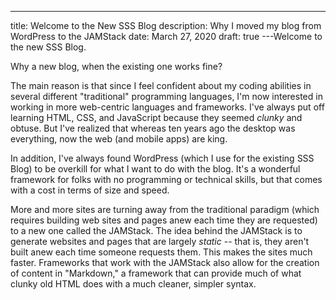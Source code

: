 ---
title: Welcome to the New SSS Blog
description: Why I moved my blog from WordPress to the JAMStack
date: March 27, 2020
draft: true
---Welcome to the new SSS Blog.

Why a new blog, when the existing one works fine?

The main reason is that since I feel confident about my coding abilities in several different "traditional" programming languages, I'm now interested in working in more web-centric languages and frameworks. I've always put off learning HTML, CSS, and JavaScript because they seemed _clunky_ and obtuse. But I've realized that whereas ten years ago the desktop was everything, now the web (and mobile apps) are king.

In addition, I've always found WordPress (which I use for the existing SSS Blog) to be overkill for what I want to do with the blog. It's a wonderful framework for folks with no programming or technical skills, but that comes with a cost in terms of size and speed.

More and more sites are turning away from the traditional paradigm (which requires building web sites and pages anew each time they are requested) to a new one called the JAMStack. The idea behind the JAMStack is to generate websites and pages that are largely _static_ -- that is, they aren't built anew each time someone requests them. This makes the sites much faster. Frameworks that work with the JAMStack also allow for the creation of content in "Markdown," a framework that can provide much of what clunky old HTML does with a much cleaner, simpler syntax.
